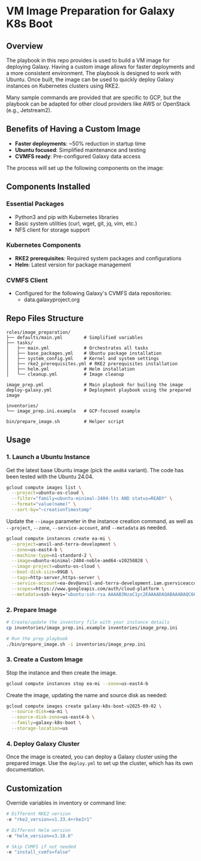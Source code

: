 # VM Image Preparation for Galaxy K8s Boot

## Overview

The playbook in this repo provides is used to build a VM image for deploying
Galaxy. Having a custom image allows for faster deployments and a more
consistent environment. The playbook is designed to work with Ubuntu. Once
built, the image can be used to quickly deploy Galaxy instances on Kubernetes
clusters using RKE2.

Many sample commands are provided that are specific to GCP, but the playbook can
be adapted for other cloud providers like AWS or OpenStack (e.g., Jetstream2).

## Benefits of Having a Custom Image

- **Faster deployments**: ~50% reduction in startup time
- **Ubuntu focused**: Simplified maintenance and testing
- **CVMFS ready**: Pre-configured Galaxy data access

The process will set up the following components on the image:

## Components Installed

### Essential Packages
- Python3 and pip with Kubernetes libraries
- Basic system utilities (curl, wget, git, jq, vim, etc.)
- NFS client for storage support

### Kubernetes Components
- **RKE2 prerequisites**: Required system packages and configurations
- **Helm**: Latest version for package management

### CVMFS Client
- Configured for the following Galaxy's CVMFS data repositories:
  - data.galaxyproject.org

## Repo Files Structure

```
roles/image_preparation/
├── defaults/main.yml        # Simplified variables
├── tasks/
│   ├── main.yml             # Orchestrates all tasks
│   ├── base_packages.yml    # Ubuntu package installation
│   ├── system_config.yml    # Kernel and system settings
│   ├── rke2_prerequisites.yml # RKE2 prerequisites installation
│   ├── helm.yml             # Helm installation
│   └── cleanup.yml          # Image cleanup

image_prep.yml               # Main playbook for builing the image
deploy-galaxy.yml            # Deployment playbook using the prepared image

inventories/
└── image_prep.ini.example   # GCP-focused example

bin/prepare_image.sh         # Helper script
```

## Usage

### 1. Launch a Ubuntu Instance

Get the latest base Ubuntu image (pick the `amd64` variant). The code has been
tested with the Ubuntu 24.04.

```bash
gcloud compute images list \
  --project=ubuntu-os-cloud \
  --filter="family=ubuntu-minimal-2404-lts AND status=READY" \
  --format="value(name)" \
  --sort-by="~creationTimestamp"
```

Update the `--image` parameter in the instance creation command, as well as
`--project`, `--zone`, `--service-account`, and `--metadata` as needed.

```bash
gcloud compute instances create ea-mi \
  --project=anvil-and-terra-development \
  --zone=us-east4-b \
  --machine-type=n1-standard-2 \
  --image=ubuntu-minimal-2404-noble-amd64-v20250828 \
  --image-project=ubuntu-os-cloud \
  --boot-disk-size=99GB \
  --tags=http-server,https-server \
  --service-account=ea-dev@anvil-and-terra-development.iam.gserviceaccount.com \
  --scopes=https://www.googleapis.com/auth/cloud-platform \
  --metadata=ssh-keys="ubuntu:ssh-rsa AAAAB3NzaC1yc2EAAAADAQABAAABAQC66Snr9/0wpnzOkseCDm5xwq8zOI3EyEh0eec0MkED32ZBCFBcS1bnuwh8ZJtjgK0lDEfMAyR9ZwBlGM+BZW1j9h62gw6OyddTNjcKpFEdC9iA6VLpaVMjiEv9HgRw3CglxefYnEefG6j7RW4J9SU1RxEHwhUUPrhNv4whQe16kKaG6P6PNKH8tj8UCoHm3WdcJRXfRQEHkjoNpSAoYCcH3/534GnZrT892oyW2cfiz/0vXOeNkxp5uGZ0iss9XClxlM+eUYA/Klv/HV8YxP7lw8xWSGbTWqL7YkWa8qoQQPiV92qmJPriIC4dj+TuDsoMjbblcgMZN1En+1NEVMbV ea_key_pair"
```

### 2. Prepare Image

```bash
# Create/update the inventory file with your instance details
cp inventories/image_prep.ini.example inventories/image_prep.ini

# Run the prep playbook
./bin/prepare_image.sh -i inventories/image_prep.ini
```

### 3. Create a Custom Image

Stop the instance and then create the image.

```bash
gcloud compute instances stop ea-mi --zone=us-east4-b
```
Create the image, updating the name and source disk as needed:

```bash
gcloud compute images create galaxy-k8s-boot-v2025-09-02 \
  --source-disk=ea-mi \
  --source-disk-zone=us-east4-b \
  --family=galaxy-k8s-boot \
  --storage-location=us
```

### 4. Deploy Galaxy Cluster

Once the image is created, you can deploy a Galaxy cluster using the prepared
image. Use the `deploy.yml` to set up the cluster, which has its own
documentation.

## Customization

Override variables in inventory or command line:

```bash
# Different RKE2 version
-e "rke2_version=v1.33.4+rke2r1"

# Different Helm version
-e "helm_version=v3.18.6"

# Skip CVMFS if not needed
-e "install_cvmfs=false"
```
